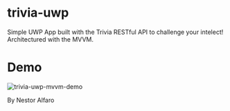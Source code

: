 # trivia-uwp
Simple UWP App built with the Trivia RESTful API to challenge your intelect! Architectured with the MVVM.

# Demo
![trivia-uwp-mvvm-demo](https://user-images.githubusercontent.com/83131937/207827187-3b96bc15-092a-4667-b425-1e3925fdc505.gif)

By Nestor Alfaro
